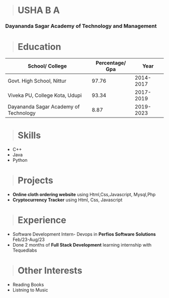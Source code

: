 ># USHA B A
### Dayananda Sagar Academy of Technology and Management

># Education
| School/ College | Percentage/ Gpa | Year |
| -------| ---------| ------|
| Govt. High School, Nittur | 97.76 | 2014-2017 |
| Viveka PU, College Kota, Udupi | 93.34 | 2017-2019 |
| Dayananda Sagar Academy of Technology | 8.87 | 2019- 2023 |


># Skills
* C++
* Java
* Python

># Projects
* **Online cloth ordering website** using Html,Css,Javascript, Mysql,Php
* **Cryptocurrency Tracker** using Html, Css, Javascript

># Experience
* Software Development Intern- Devops in **Perfios Software Solutions**     Feb/23-Aug/23
* Done 2 months of **Full Stack Development** learning internship with Tequedlabs

># Other Interests
* Reading Books
* Listning to Music

